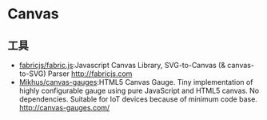 # Canvas

## 工具

* [fabricjs/fabric.js](https://github.com/fabricjs/fabric.js):Javascript Canvas Library, SVG-to-Canvas (& canvas-to-SVG) Parser http://fabricjs.com
* [Mikhus/canvas-gauges](https://github.com/Mikhus/canvas-gauges):HTML5 Canvas Gauge. Tiny implementation of highly configurable gauge using pure JavaScript and HTML5 canvas. No dependencies. Suitable for IoT devices because of minimum code base. http://canvas-gauges.com/
